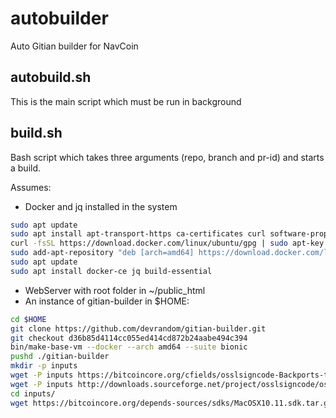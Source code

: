 # autobuilder
Auto Gitian builder for NavCoin

## autobuild.sh
This is the main script which must be run in background

## build.sh
Bash script which takes three arguments (repo, branch and pr-id) and starts a build.

Assumes:
- Docker and jq installed in the system
```bash
sudo apt update
sudo apt install apt-transport-https ca-certificates curl software-properties-common
curl -fsSL https://download.docker.com/linux/ubuntu/gpg | sudo apt-key add -
sudo add-apt-repository "deb [arch=amd64] https://download.docker.com/linux/ubuntu bionic stable"
sudo apt update
sudo apt install docker-ce jq build-essential
```
- WebServer with root folder in ~/public_html 
- An instance of gitian-builder in $HOME:
```bash
cd $HOME
git clone https://github.com/devrandom/gitian-builder.git
git checkout d36b85d4114cc055ed414cd872b24aabe494c394
bin/make-base-vm --docker --arch amd64 --suite bionic
pushd ./gitian-builder
mkdir -p inputs
wget -P inputs https://bitcoincore.org/cfields/osslsigncode-Backports-to-1.7.1.patch
wget -P inputs http://downloads.sourceforge.net/project/osslsigncode/osslsigncode/osslsigncode-1.7.1.tar.gz
cd inputs/
wget https://bitcoincore.org/depends-sources/sdks/MacOSX10.11.sdk.tar.gz
```
